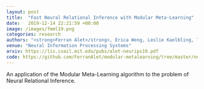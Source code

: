 ```yaml
---
layout: post
title:  "Fast Neural Relational Inference with Modular Meta-Learning"
date:   2019-12-14 22:21:59 +00:00
image: /images/fmml19.png
categories: research
authors: "<strong>Ferran Alet</strong>, Erica Weng, Leslie Kaelbling, Tomas Lozano-Perez"
venue: "Neural Information Processing Systems"
arxiv: https://lis.csail.mit.edu/pubs/alet-neurips19.pdf
code: https://github.com/FerranAlet/modular-metalearning/tree/master/neurips2019
---
```

An application of the Modular Meta-Learning algorithm to the problem of Neural Relational Inference.